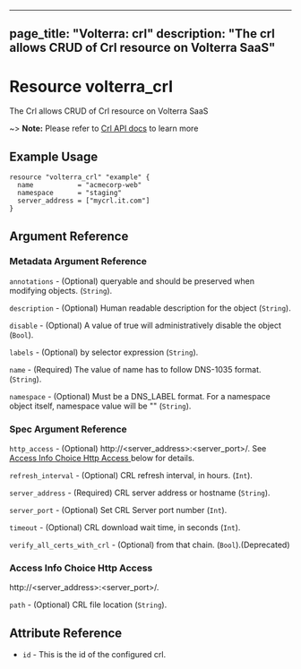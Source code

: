 











---
page_title: "Volterra: crl"
description: "The crl allows CRUD of Crl  resource on Volterra SaaS"
---
# Resource volterra_crl

The Crl  allows CRUD of Crl  resource on Volterra SaaS

~> **Note:** Please refer to [Crl  API docs](https://docs.cloud.f5.com/docs-v2/api/crl) to learn more

## Example Usage

```hcl
resource "volterra_crl" "example" {
  name           = "acmecorp-web"
  namespace      = "staging"
  server_address = ["mycrl.it.com"]
}

```

## Argument Reference

### Metadata Argument Reference
`annotations` - (Optional) queryable and should be preserved when modifying objects. (`String`).


`description` - (Optional) Human readable description for the object (`String`).


`disable` - (Optional) A value of true will administratively disable the object (`Bool`).


`labels` - (Optional) by selector expression (`String`).


`name` - (Required) The value of name has to follow DNS-1035 format. (`String`).


`namespace` - (Optional) Must be a DNS_LABEL format. For a namespace object itself, namespace value will be "" (`String`).



### Spec Argument Reference


`http_access` - (Optional) http://<server_address>:<server_port>/<path>. See [Access Info Choice Http Access ](#access-info-choice-http-access) below for details.
		






`refresh_interval` - (Optional) CRL refresh interval, in hours. (`Int`).



`server_address` - (Required) CRL server address or hostname (`String`).



`server_port` - (Optional) Set CRL Server port number (`Int`).



`timeout` - (Optional) CRL download wait time, in seconds (`Int`).



`verify_all_certs_with_crl` - (Optional) from that chain. (`Bool`).(Deprecated)



### Access Info Choice Http Access 

 http://<server_address>:<server_port>/<path>.

`path` - (Optional) CRL file location (`String`).



## Attribute Reference

* `id` - This is the id of the configured crl.

